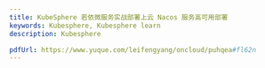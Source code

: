 ```yaml
---
title: KubeSphere 若依微服务实战部署上云 Nacos 服务高可用部署
keywords: Kubesphere, Kubesphere learn
description: Kubesphere

pdfUrl: https://www.yuque.com/leifengyang/oncloud/puhqea#fl62n
---
```

